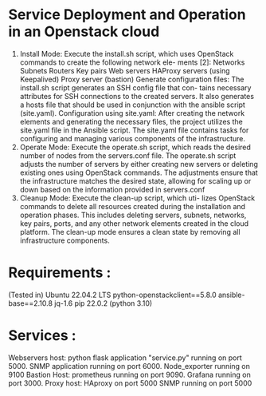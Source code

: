 # Service Deployment and Operation in an Openstack cloud
1) Install Mode: Execute the install.sh script, which uses
OpenStack commands to create the following network ele-
ments [2]:
Networks Subnets Routers Key pairs Web servers HAProxy
servers (using Keepalived) Proxy server (bastion) Generate
configuration files:
The install.sh script generates an SSH config file that con-
tains necessary attributes for SSH connections to the created
servers. It also generates a hosts file that should be used in
conjunction with the ansible script (site.yaml). Configuration
using site.yaml:
After creating the network elements and generating the
necessary files, the project utilizes the site.yaml file in the
Ansible script. The site.yaml file contains tasks for configuring
and managing various components of the infrastructure.
2) Operate Mode: Execute the operate.sh script, which
reads the desired number of nodes from the servers.conf file.
The operate.sh script adjusts the number of servers by either
creating new servers or deleting existing ones using OpenStack
commands. The adjustments ensure that the infrastructure
matches the desired state, allowing for scaling up or down
based on the information provided in servers.conf
3) Cleanup Mode: Execute the clean-up script, which uti-
lizes OpenStack commands to delete all resources created
during the installation and operation phases. This includes
deleting servers, subnets, networks, key pairs, ports, and
any other network elements created in the cloud platform.
The clean-up mode ensures a clean state by removing all
infrastructure components.

# Requirements :
(Tested in) Ubuntu 22.04.2 LTS 
python-openstackclient==5.8.0
ansible-base==2.10.8
jq-1.6
pip 22.0.2 (python 3.10)

# Services :
Webservers host:
python flask application "service.py" running on port 5000.
SNMP application running on port 6000.
Node_exporter running on 9100
Bastion Host:
prometheus running on port 9090.
Grafana running on port 3000.
Proxy host:
HAproxy on port 5000
SNMP running on port 5000
